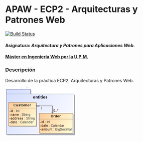 # APAW - ECP2 - Arquitecturas y Patrones Web
[![Build Status](https://travis-ci.org/raquelsr/APAW-ECP2-RaquelSerrano.svg?branch=master)](https://travis-ci.org/raquelsr/APAW-ECP2-RaquelSerrano)
#### Asignatura: *Arquitectura y Patrones para Aplicaciones Web.*
#### [Máster en Ingeniería Web por la U.P.M.](http://miw.etsisi.upm.es)

### Descripción
Desarrollo de la práctica ECP2. Arquitecturas y Patrones Web.

![](https://github.com/raquelsr/APAW-ECP2-RaquelSerrano/blob/master/docs/ECP-customer-order.png)



